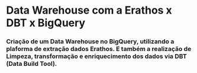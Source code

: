 # Data Warehouse com a Erathos x DBT x BigQuery

### Criação de um Data Warehouse no BigQuery, utilizando a plaforma de extração dados Erathos. E também a realização de Limpeza, transformação e enriquecimento dos dados via DBT (Data Build Tool).
